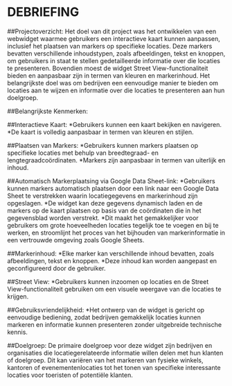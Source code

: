 # DEBRIEFING

##Projectoverzicht:
Het doel van dit project was het ontwikkelen van een webwidget waarmee gebruikers een interactieve kaart kunnen aanpassen, inclusief het plaatsen van markers op specifieke locaties. 
Deze markers bevatten verschillende inhoudstypen, zoals afbeeldingen, tekst en knoppen, om gebruikers in staat te stellen gedetailleerde informatie over die locaties te presenteren. 
Bovendien moest de widget Street View-functionaliteit bieden en aanpasbaar zijn in termen van kleuren en markerinhoud. 
Het belangrijkste doel was om bedrijven een eenvoudige manier te bieden om locaties aan te wijzen en informatie over die locaties te presenteren aan hun doelgroep.

##Belangrijkste Kenmerken:

##Interactieve Kaart:
*Gebruikers kunnen een kaart bekijken en navigeren.
*De kaart is volledig aanpasbaar in termen van kleuren en stijlen.

##Plaatsen van Markers:
*Gebruikers kunnen markers plaatsen op specifieke locaties met behulp van breedtegraad- en lengtegraadcoördinaten.
*Markers zijn aanpasbaar in termen van uiterlijk en inhoud.

##Automatisch Markerplaatsing via Google Data Sheet-link:
*Gebruikers kunnen markers automatisch plaatsen door een link naar een Google Data Sheet te verstrekken waarin locatiegegevens en markerinhoud zijn opgeslagen.
*De widget kan deze gegevens dynamisch laden en de markers op de kaart plaatsen op basis van de coördinaten die in het gegevensblad worden verstrekt.
*Dit maakt het gemakkelijker voor gebruikers om grote hoeveelheden locaties tegelijk toe te voegen en bij te werken, en stroomlijnt het proces van het bijhouden van markerinformatie in een vertrouwde omgeving zoals Google Sheets.

##Markerinhoud:
*Elke marker kan verschillende inhoud bevatten, zoals afbeeldingen, tekst en knoppen.
*Deze inhoud kan worden aangepast en geconfigureerd door de gebruiker.

##Street View:
*Gebruikers kunnen inzoomen op locaties en de Street View-functionaliteit gebruiken om een visuele weergave van die locaties te krijgen.

##Gebruiksvriendelijkheid:
*Het ontwerp van de widget is gericht op eenvoudige bediening, zodat bedrijven gemakkelijk locaties kunnen markeren en informatie kunnen presenteren zonder uitgebreide technische kennis.

##Doelgroep:
De primaire doelgroep voor deze widget zijn bedrijven en organisaties die locatiegerelateerde informatie willen delen met hun klanten of doelgroep. 
Dit kan variëren van het markeren van fysieke winkels, kantoren of evenementenlocaties tot het tonen van specifieke interessante locaties voor toeristen of potentiële klanten.

